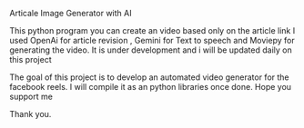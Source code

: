 Articale Image Generator with AI

This python program you can create an video based only on the article link 
I used OpenAi for article revision , Gemini for Text to speech  and Moviepy for generating the video.
It is under development and i will be updated daily on this project

The goal of this project is to develop an automated video generator for the facebook reels.
I will compile it as an python libraries once done.
Hope you support me

 Thank you.
